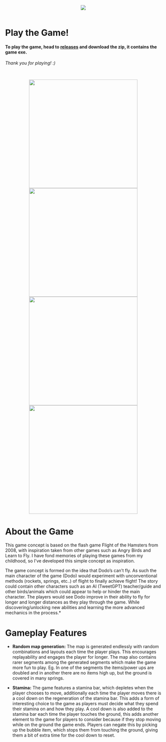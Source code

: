 <div align="center">
  <img src="https://github.com/4-ziz/dodo-fly-game/assets/54356947/b6192c74-2a5d-4cc2-93c6-b021598b4c0a"/>
</div>
</br>

# Play the Game!

#### To play the game, head to [releases](https://github.com/4-ziz/dodo-fly-game/releases) and download the zip, it contains the game exe. 

_Thank you for playing! :)_

</br>
<p align="center">
  <img src="https://github.com/4-ziz/dodo-fly-game/assets/54356947/4b3baca1-8d50-4de9-a171-389157c5b991" width="350" />
  <img src="https://github.com/4-ziz/dodo-fly-game/assets/54356947/8d98fc2c-00b3-4f62-814c-13fb438a1aa0" width="350" /> 
  <img src="https://github.com/4-ziz/dodo-fly-game/assets/54356947/6b48724f-d522-4f90-8cd9-e5a73a2e00f7" width="350" />
  <img src="https://github.com/4-ziz/dodo-fly-game/assets/54356947/b557d730-4105-48db-a789-06d396c31357" width="350" />
</p>

# About the Game

This game concept is based on the flash game Flight of the Hamsters from 2008, with inspiration taken from other games such as Angry Birds and Learn to Fly. I have fond memories of playing these games from my childhood, so I've developed this simple concept as inspiration.

The game concept is formed on the idea that Dodo’s can’t fly. As such the main character of the game (Dodo) would experiment with unconventional methods (rockets, springs, etc..) of flight to finally achieve flight! The story could contain other characters such as an AI (TweetGPT) teacher/guide and other birds/animals which could appear to help or hinder the main character. The players would see Dodo improve in their ability to fly for longer and longer distances as they play through the game. While discovering/unlocking new abilities and learning the more advanced mechanics in the process.*

# Gameplay Features

- **Random map generation:**
The map is generated endlessly with random combinations and layouts each time the player plays. This encourages replayability and engages the player for longer. The map also contains rarer segments among the generated segments which make the game more fun to play. Eg. In one of the segments the items/power ups are doubled and in another there are no items high up, but the ground is covered in many springs.

- **Stamina:**
The game features a stamina bar, which depletes when the player chooses to move, additionally each time the player moves there is a cool down on the regeneration of the stamina bar. This adds a form of interesting choice to the game as players must decide what they spend their stamina on and how they play.
A cool down is also added to the stamina bar each time the player touches the ground, this adds another element to the game for players to consider because if they stop moving while on the ground the game ends. Players can negate this by picking up the bubble item, which stops them from touching the ground, giving them a bit of extra time for the cool down to reset. 


 
